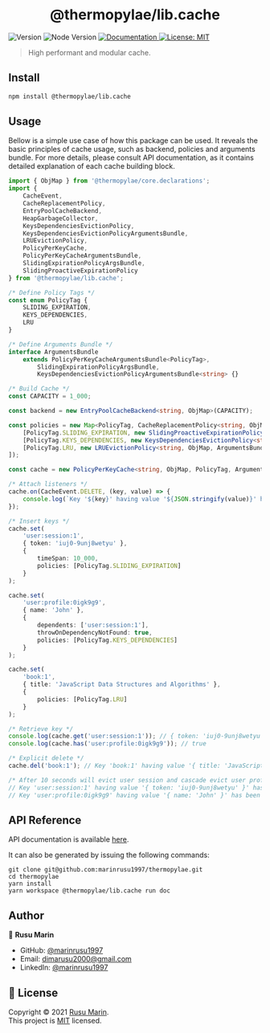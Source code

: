 <h1 align="center">@thermopylae/lib.cache</h1>
<p>
  <img alt="Version" src="https://img.shields.io/badge/version-0.0.1-blue.svg?cacheSeconds=2592000" />
  <img alt="Node Version" src="https://img.shields.io/badge/node-%3E%3D16-blue.svg"/>
<a href="https://marinrusu1997.github.io/thermopylae/lib.cache/index.html" target="_blank">
  <img alt="Documentation" src="https://img.shields.io/badge/documentation-yes-brightgreen.svg" />
</a>
<a href="https://github.com/marinrusu1997/thermopylae/blob/master/LICENSE" target="_blank">
  <img alt="License: MIT" src="https://img.shields.io/badge/License-MIT-yellow.svg" />
</a>
</p>

> High performant and modular cache.

## Install

```sh
npm install @thermopylae/lib.cache
```

## Usage
Bellow is a simple use case of how this package can be used.
It reveals the basic principles of cache usage, such as backend, policies and arguments bundle.
For more details, please consult API documentation, as it contains detailed explanation of each cache building block.
```typescript
import { ObjMap } from '@thermopylae/core.declarations';
import {
    CacheEvent,
    CacheReplacementPolicy,
    EntryPoolCacheBackend,
    HeapGarbageCollector,
    KeysDependenciesEvictionPolicy,
    KeysDependenciesEvictionPolicyArgumentsBundle,
    LRUEvictionPolicy,
    PolicyPerKeyCache,
    PolicyPerKeyCacheArgumentsBundle,
    SlidingExpirationPolicyArgsBundle,
    SlidingProactiveExpirationPolicy
} from '@thermopylae/lib.cache';

/* Define Policy Tags */
const enum PolicyTag {
    SLIDING_EXPIRATION,
    KEYS_DEPENDENCIES,
    LRU
}

/* Define Arguments Bundle */
interface ArgumentsBundle
    extends PolicyPerKeyCacheArgumentsBundle<PolicyTag>,
        SlidingExpirationPolicyArgsBundle,
        KeysDependenciesEvictionPolicyArgumentsBundle<string> {}

/* Build Cache */
const CAPACITY = 1_000;

const backend = new EntryPoolCacheBackend<string, ObjMap>(CAPACITY);

const policies = new Map<PolicyTag, CacheReplacementPolicy<string, ObjMap, ArgumentsBundle>>([
    [PolicyTag.SLIDING_EXPIRATION, new SlidingProactiveExpirationPolicy<string, ObjMap, ArgumentsBundle>(new HeapGarbageCollector())],
    [PolicyTag.KEYS_DEPENDENCIES, new KeysDependenciesEvictionPolicy<string, ObjMap, ArgumentsBundle>(backend)],
    [PolicyTag.LRU, new LRUEvictionPolicy<string, ObjMap, ArgumentsBundle>(CAPACITY, backend)]
]);

const cache = new PolicyPerKeyCache<string, ObjMap, PolicyTag, ArgumentsBundle>(backend, policies);

/* Attach listeners */
cache.on(CacheEvent.DELETE, (key, value) => {
    console.log(`Key '${key}' having value '${JSON.stringify(value)}' has been deleted/evicted from cache.`);
});

/* Insert keys */
cache.set(
    'user:session:1',
    { token: 'iuj0-9unj8wetyu' },
    {
        timeSpan: 10_000,
        policies: [PolicyTag.SLIDING_EXPIRATION]
    }
);

cache.set(
    'user:profile:0igk9g9',
    { name: 'John' },
    {
        dependents: ['user:session:1'],
        throwOnDependencyNotFound: true,
        policies: [PolicyTag.KEYS_DEPENDENCIES]
    }
);

cache.set(
    'book:1',
    { title: 'JavaScript Data Structures and Algorithms' },
    {
        policies: [PolicyTag.LRU]
    }
);

/* Retrieve key */
console.log(cache.get('user:session:1')); // { token: 'iuj0-9unj8wetyu' }
console.log(cache.has('user:profile:0igk9g9')); // true

/* Explicit delete */
cache.del('book:1'); // Key 'book:1' having value '{ title: 'JavaScript Data Structures and Algorithms' }' has been deleted/evicted from cache.

/* After 10 seconds will evict user session and cascade evict user profile */
// Key 'user:session:1' having value '{ token: 'iuj0-9unj8wetyu' }' has been deleted/evicted from cache.
// Key 'user:profile:0igk9g9' having value '{ name: 'John' }' has been deleted/evicted from cache.
```

## API Reference
API documentation is available [here][api-doc-link].

It can also be generated by issuing the following commands:
```shell
git clone git@github.com:marinrusu1997/thermopylae.git
cd thermopylae
yarn install
yarn workspace @thermopylae/lib.cache run doc
```

## Author
👤 **Rusu Marin**

* GitHub: [@marinrusu1997](https://github.com/marinrusu1997)
* Email: [dimarusu2000@gmail.com](mailto:dimarusu2000@gmail.com)
* LinkedIn: [@marinrusu1997](https://www.linkedin.com/in/rusu-marin-1638b0156/)

## 📝 License
Copyright © 2021 [Rusu Marin](https://github.com/marinrusu1997). <br/>
This project is [MIT](https://github.com/marinrusu1997/thermopylae/blob/master/LICENSE) licensed.

[api-doc-link]: https://marinrusu1997.github.io/thermopylae/lib.cache/index.html
